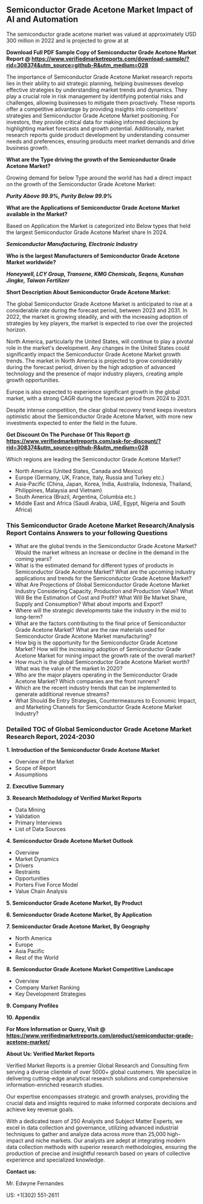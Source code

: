 <h2>Semiconductor Grade Acetone Market Impact of AI and Automation</h2>The semiconductor grade acetone market was valued at approximately USD 300 million in 2022 and is projected to grow at at</p><p id="" class=""><strong>Download Full PDF Sample Copy of Semiconductor Grade Acetone Market Report @ <a href="https://www.verifiedmarketreports.com/download-sample/?rid=308374&utm_source=github-R&utm_medium=028" target="_blank">https://www.verifiedmarketreports.com/download-sample/?rid=308374&utm_source=github-R&utm_medium=028</a></strong></p><p>The importance of&nbsp;Semiconductor Grade Acetone Market research reports lies in their ability to aid strategic planning, helping businesses develop effective strategies by understanding market trends and dynamics. They play a crucial role in risk management by identifying potential risks and challenges, allowing businesses to mitigate them proactively. These reports offer a competitive advantage by providing insights into competitors' strategies and Semiconductor Grade Acetone Market positioning. For investors, they provide critical data for making informed decisions by highlighting market forecasts and growth potential. Additionally, market research reports guide product development by understanding consumer needs and preferences, ensuring products meet market demands and drive business growth.</p><p><strong>What are the&nbsp;Type driving the growth of the Semiconductor Grade Acetone Market?</strong></p><p id="" class="">Growing demand for below Type around the world has had a direct impact on the growth of the Semiconductor Grade Acetone Market:</p><em><strong>Purity Above 99.9%, Purity Below 99.9%</strong></em></p><strong>What are the&nbsp;Applications&nbsp;of Semiconductor Grade Acetone Market available in the Market?</strong></p><p id="" class="">Based on Application the Market is categorized into Below types that held the largest Semiconductor Grade Acetone Market share In 2024.</p><em><strong>Semiconductor Manufacturing, Electronic Industry</strong></em></p><strong>Who is the largest Manufacturers of Semiconductor Grade Acetone Market worldwide?</strong></p><p><em><strong>Honeywell, LCY Group, Transene, KMG Chemicals, Seqens, Kunshan Jingke, Taiwan Fertilizer</strong></em></p><p id="" class=""><strong>Short Description About Semiconductor Grade Acetone Market:</strong></p><p>The global Semiconductor Grade Acetone Market is anticipated to rise at a considerable rate during the forecast period, between 2023 and 2031. In 2022, the market is growing steadily, and with the increasing adoption of strategies by key players, the market is expected to rise over the projected horizon.</p><p>North America, particularly the United States, will continue to play a pivotal role in the market's development. Any changes in the United States could significantly impact the Semiconductor Grade Acetone Market growth trends. The market in North America is projected to grow considerably during the forecast period, driven by the high adoption of advanced technology and the presence of major industry players, creating ample growth opportunities.</p><p>Europe is also expected to experience significant growth in the global market, with a strong CAGR during the forecast period from 2024 to 2031.</p><p>Despite intense competition, the clear global recovery trend keeps investors optimistic about the Semiconductor Grade Acetone Market, with more new investments expected to enter the field in the future.</p><p id="" class=""><strong>Get Discount On The Purchase Of This Report @ <a href="https://www.verifiedmarketreports.com/ask-for-discount/?rid=308374&utm_source=github-R&utm_medium=028" target="_blank">https://www.verifiedmarketreports.com/ask-for-discount/?rid=308374&utm_source=github-R&utm_medium=028</a></strong></p>Which regions are leading the Semiconductor Grade Acetone Market?</p><ul><li>North America (United States, Canada and Mexico)</li><li>Europe (Germany, UK, France, Italy, Russia and Turkey etc.)</li><li>Asia-Pacific (China, Japan, Korea, India, Australia, Indonesia, Thailand, Philippines, Malaysia and Vietnam)</li><li>South America (Brazil, Argentina, Columbia etc.)</li><li>Middle East and Africa (Saudi Arabia, UAE, Egypt, Nigeria and South Africa)</li></ul><h3 id="" class="">This Semiconductor Grade Acetone Market Research/Analysis Report Contains Answers to your following Questions</h3><ul><li>What are the global trends in the Semiconductor Grade Acetone Market? Would the market witness an increase or decline in the demand in the coming years?</li><li>What is the estimated demand for different types of products in Semiconductor Grade Acetone Market? What are the upcoming industry applications and trends for the Semiconductor Grade Acetone Market?</li><li>What Are Projections of Global Semiconductor Grade Acetone Market Industry Considering Capacity, Production and Production Value? What Will Be the Estimation of Cost and Profit? What Will Be Market Share, Supply and Consumption? What about imports and Export?</li><li>Where will the strategic developments take the industry in the mid to long-term?</li><li>What are the factors contributing to the final price of Semiconductor Grade Acetone Market? What are the raw materials used for Semiconductor Grade Acetone Market manufacturing?</li><li>How big is the opportunity for the Semiconductor Grade Acetone Market? How will the increasing adoption of Semiconductor Grade Acetone Market for mining impact the growth rate of the overall market?</li><li>How much is the global Semiconductor Grade Acetone Market worth? What was the value of the market In 2020?</li><li>Who are the major players operating in the Semiconductor Grade Acetone Market? Which companies are the front runners?</li><li>Which are the recent industry trends that can be implemented to generate additional revenue streams?</li><li>What Should Be Entry Strategies, Countermeasures to Economic Impact, and Marketing Channels for Semiconductor Grade Acetone Market Industry?</li></ul><h3 id="" class="">Detailed TOC of Global Semiconductor Grade Acetone Market Research Report, 2024-2030</h3><p id="" class=""><strong>1. Introduction of the Semiconductor Grade Acetone Market</strong></p><ul><li>Overview of the Market</li><li>Scope of Report</li><li>Assumptions</li></ul><p id="" class=""><strong>2. Executive Summary</strong></p><p id="" class=""><strong>3. Research Methodology of Verified Market Reports</strong></p><ul><li>Data Mining</li><li>Validation</li><li>Primary Interviews</li><li>List of Data Sources</li></ul><p id="" class=""><strong>4. Semiconductor Grade Acetone Market Outlook</strong></p><ul><li>Overview</li><li>Market Dynamics</li><li>Drivers</li><li>Restraints</li><li>Opportunities</li><li>Porters Five Force Model</li><li>Value Chain Analysis</li></ul><p id="" class=""><strong>5. Semiconductor Grade Acetone Market, By Product</strong></p><p id="" class=""><strong>6. Semiconductor Grade Acetone Market, By Application</strong></p><p id="" class=""><strong>7. Semiconductor Grade Acetone Market, By Geography</strong></p><ul><li>North America</li><li>Europe</li><li>Asia Pacific</li><li>Rest of the World</li></ul><p id="" class=""><strong>8. Semiconductor Grade Acetone Market Competitive Landscape</strong></p><ul><li>Overview</li><li>Company Market Ranking</li><li>Key Development Strategies</li></ul><p id="" class=""><strong>9. Company Profiles</strong></p><p id="" class=""><strong>10. Appendix</strong></p><p id="" class=""><strong>For More Information or Query, Visit @ <a href="https://www.verifiedmarketreports.com/product/semiconductor-grade-acetone-market/" target="_blank">https://www.verifiedmarketreports.com/product/semiconductor-grade-acetone-market/</a></strong></p><p id="" class=""><strong>About Us: Verified Market Reports</strong></p><p id="" class="">Verified Market Reports is a premier Global Research and Consulting firm serving a diverse clientele of over 5000+ global customers. We specialize in delivering cutting-edge analytical research solutions and comprehensive information-enriched research studies.</p><p id="" class="">Our expertise encompasses strategic and growth analyses, providing the crucial data and insights required to make informed corporate decisions and achieve key revenue goals.</p><p id="" class="">With a dedicated team of 250 Analysts and Subject Matter Experts, we excel in data collection and governance, utilizing advanced industrial techniques to gather and analyze data across more than 25,000 high-impact and niche markets. Our analysts are adept at integrating modern data collection methods with superior research methodologies, ensuring the production of precise and insightful research based on years of collective experience and specialized knowledge.</p><p id="" class=""><strong>Contact us:</strong></p><p id="" class="">Mr. Edwyne Fernandes</p><p id="" class="">US: +1(302) 551-2611</p>